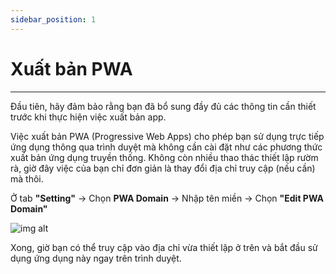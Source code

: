 ```yaml
---
sidebar_position: 1
---
```


# Xuất bản PWA
---
Đầu tiên, hãy đảm bảo rằng bạn đã bổ sung đầy đủ các thông tin cần thiết trước khi thực hiện việc xuất bản app.

Việc xuất bản PWA (Progressive Web Apps) cho phép bạn sử dụng trực tiếp ứng dụng thông qua trình duyệt mà không cần cài đặt như các phương thức xuất bản ứng dụng truyền thống. Không còn nhiều thao thác thiết lập rườm rà, giờ đây việc của bạn chỉ đơn giản là thay đổi địa chỉ truy cập (nếu cần) mà thôi.

Ở tab **"Setting"** -> Chọn **PWA Domain** -> Nhập tên miền  -> Chọn **"Edit PWA Domain"**

![img alt](/img/publish-app/pwa/pwa1.jpg)

Xong, giờ bạn có thể truy cập vào địa chỉ vừa thiết lập ở trên và bắt đầu sử dụng ứng dụng này ngay trên trình duyệt.
